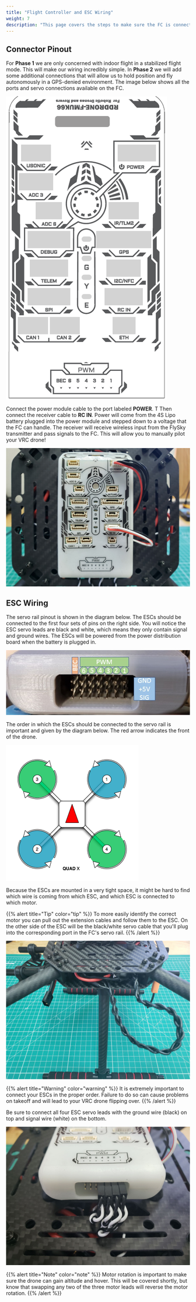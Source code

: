 ```yaml
---
title: "Flight Controller and ESC Wiring"
weight: 7
description: "This page covers the steps to make sure the FC is connected properly."
---
```


## Connector Pinout

For **Phase 1** we are only concerned with indoor flight in a stabilized flight mode.
This will make our wiring incredibly simple. In **Phase 2** we will add some additional
connections that will allow us to hold position and fly autonomously in a
GPS-denied environment. The image below shows all the ports and servo
connections available on the FC.

![Port locations and servo connections for FC](fc_pinout.png)

Connect the power module cable to the port labeled **POWER**. T
Then connect the receiver cable to **RC IN**. Power will come from the 4S Lipo battery
plugged into the power module and stepped down to a voltage that the FC can handle.
The receiver will receive wireless input from the FlySky transmitter and pass
signals to the FC. This will allow you to manually pilot your VRC drone!

![FC connected to power and receiver](fc_wiring.jpg)

## ESC Wiring

The servo rail pinout is shown in the diagram below.
The ESCs should be connected to the first four sets of pins on the right side.
You will notice the ESC servo leads are black and white,
which means they only contain signal and ground wires.
The ESCs will be powered from the power distribution board
when the battery is plugged in.

![FC servo rail](servorail.jpg)

The order in which the ESCs should be connected to the servo rail is
important and given by the diagram below. The red arrow
indicates the front of the drone.

![Motor numbering and rotation](px4_motor_order.png)

Because the ESCs are mounted in a very tight space,
it might be hard to find which wire is coming from which ESC,
and which ESC is connected to which motor.

{{% alert title="Tip" color="tip" %}}
To more easily identify the correct motor you can pull out the extension
cables and follow them to the ESC. On the other side of the
ESC will be the black/white servo cable that you'll plug into
the corresponding port in the FC's servo rail.
{{% /alert %}}

![Use the extension cables to identify the right ESC](extension_cables_exposed.jpg)

{{% alert title="Warning" color="warning" %}}
It is extremely important to connect your ESCs in the proper order.
Failure to do so can cause problems on takeoff and will lead to your
VRC drone flipping over.
{{% /alert %}}

Be sure to connect all four ESC servo leads with the ground wire (black) on
top and signal wire (white) on the bottom.

![ESC servo connections with ground (black) on top and signal (white) on bottom](escs_connected.jpg)

{{% alert title="Note" color="note" %}}
Motor rotation is important to make sure the drone can gain altitude and hover.
This will be covered shortly, but know that swapping any two of the three motor
leads will reverse the motor rotation.
{{% /alert %}}
